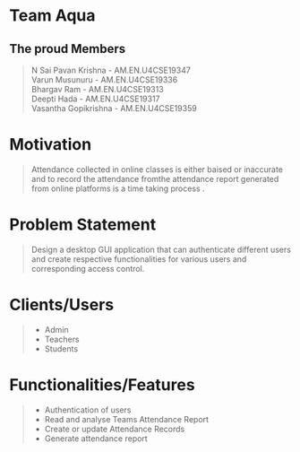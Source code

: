 # Team Aqua
## The proud Members
> N Sai Pavan Krishna - AM.EN.U4CSE19347<br>
> Varun Musunuru - AM.EN.U4CSE19336<br>
> Bhargav Ram - AM.EN.U4CSE19313<br>
> Deepti Hada - AM.EN.U4CSE19317<br>
> Vasantha Gopikrishna - AM.EN.U4CSE19359<br>
# Motivation 
> Attendance collected in online classes is either baised or inaccurate and to record the attendance fromthe attendance report generated from online platforms is a time taking process .
# Problem Statement
> Design a desktop GUI application that can authenticate different users and create respective functionalities for various users and corresponding access control.  
# Clients/Users
> * Admin
> * Teachers
> * Students
# Functionalities/Features
> * Authentication of users
> * Read and analyse Teams Attendance Report
> * Create or update Attendance Records
> * Generate attendance report
